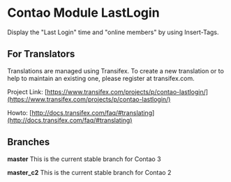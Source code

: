 Contao Module LastLogin
=======================

Display the "Last Login" time and "online members" by using Insert-Tags. 

## For Translators
Translations are managed using Transifex. To create a new translation or to help to maintain an existing one, please register at transifex.com.

Project Link: [https://www.transifex.com/projects/p/contao-lastlogin/](https://www.transifex.com/projects/p/contao-lastlogin/)

Howto: [http://docs.transifex.com/faq/#translating](http://docs.transifex.com/faq/#translating)

## Branches

**master** This is the current stable branch for Contao 3

**master_c2** This is the current stable branch for Contao 2
